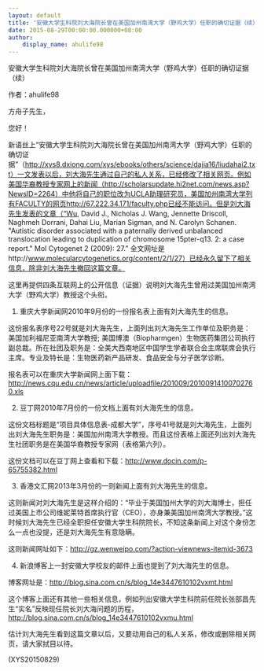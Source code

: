```yaml
---
layout: default
title: '安徽大学生科院刘大海院长曾在美国加州南湾大学（野鸡大学）任职的确切证据（续）'
date: 2015-08-29T00:00:00.000000+08:00
author:
    display_name: ahulife98
---
```


安徽大学生科院刘大海院长曾在美国加州南湾大学（野鸡大学）任职的确切证据（续）

作者：ahulife98

方舟子先生，

您好！

新语丝上“安徽大学生科院刘大海院长曾在美国加州南湾大学（野鸡大学）任职的确切证据”（http://xys8.dxiong.com/xys/ebooks/others/science/dajia16/liudahai2.txt）一文发表以后，刘大海先生通过自己的私人关系，已经修改了相关网页。例如美国华裔教授专家网上的新闻（http://scholarsupdate.hi2net.com/news.asp?NewsID=2264）中他将自己的职位改为UCLA助理研究员，美国加州南湾大学列有FACULTY的网页http://67.222.34.171/faculty.php已经不能访问。但是刘大海先生发表的文章（“Wu, David J., Nicholas J. Wang, Jennette Driscoll, Naghmeh Dorrani, Dahai Liu, Marian Sigman, and N. Carolyn Schanen. "Autistic disorder associated with a paternally derived unbalanced translocation leading to duplication of chromosome 15pter-q13. 2: a case report." Mol Cytogenet 2 (2009): 27.” 全文网址是http://www.molecularcytogenetics.org/content/2/1/27）已经永久留下了相关信息，除非刘大海先生撤回这篇文章。

这里再提供四条互联网上的公开信息（证据）说明刘大海先生曾用过美国加州南湾大学（野鸡大学）教授这个头衔。

1. 重庆大学新闻网2010年9月份的一份报名表上面有刘大海先生的信息。

这份报名表序号22号就是刘大海先生，上面列出刘大海先生工作单位及职务是：美国加利福尼亚南湾大学教授; 美国博澳（Biopharmgen）生物医药集团公司执行副总裁。所在社团及职务是：全美大西南地区中国学生学者联合会主席联席会执行主席。专业及特长是：生物医药新产品研发、食品安全与分子医学诊断。

报名表可以在重庆大学新闻网上面下载：http://news.cqu.edu.cn/news/article/uploadfile/201009/20100914100702760.xls

2. 豆丁网2010年7月份的一份文档上面有刘大海先生的信息。

这份文档标题是“项目具体信息表-成都大学”，序号41号就是刘大海先生，上面列出刘大海先生职务是：美国加州南湾大学教授。而且这份表格上面还列出刘大海先生社团职务是在美国华裔教授专家网（表格第六列）。

这份文档可以在豆丁网上查看和下载：http://www.docin.com/p-65755382.html

3. 香港文汇网2013年3月份的一则新闻上面有刘大海先生的信息。

这则新闻对刘大海先生是这样介绍的：“毕业于美国加州大学的刘大海博士，担任过美国上市公司维妮莱特首席执行官（CEO），亦身兼美国加州南湾大学教授。”这时候刘大海先生已经全职担任安徽大学生科院院长，不知这条新闻上对这个身份怎么一点也没提，还是刘大海先生有意隐瞒。

这则新闻网址如下：http://gz.wenweipo.com/?action-viewnews-itemid-3673

4. 新浪博客上一封安徽大学校友的邮件上面也提到了刘大海先生的信息。

博客网址是：http://blog.sina.com.cn/s/blog_14e3447610102vxmt.html

这个博客上面还有其他一些相关信息，例如列出安徽大学生科院前任院长张部昌先生“实名”反映现任院长刘大海问题的历程，http://blog.sina.com.cn/s/blog_14e3447610102vxmu.html

估计刘大海先生看到这篇文章以后，又要动用自己的私人关系，修改或删除相关网页，请大家拭目以待。

(XYS20150829)


